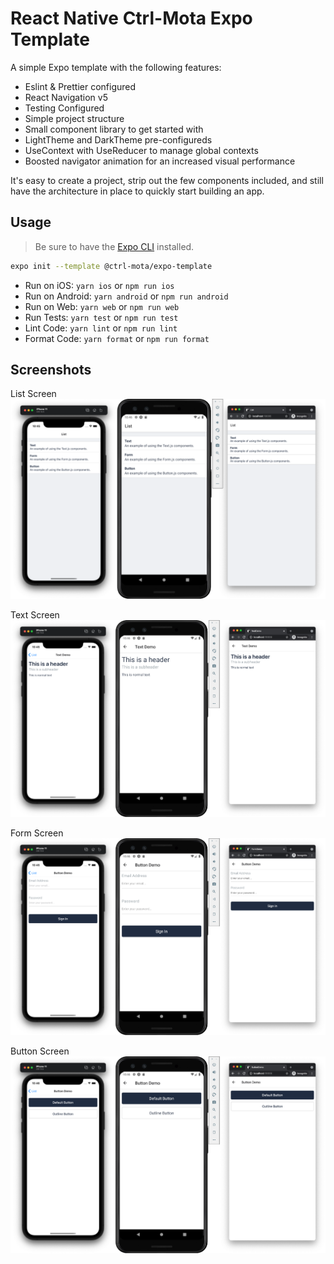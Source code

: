 # React Native Ctrl-Mota Expo Template

A simple Expo template with the following features:

- Eslint & Prettier configured
- React Navigation v5
- Testing Configured
- Simple project structure
- Small component library to get started with
- LightTheme and DarkTheme pre-configureds
- UseContext with UseReducer to manage global contexts
- Boosted navigator animation for an increased visual performance


It's easy to create a project, strip out the few components included, and still have the architecture in place to quickly start building an app.

## Usage

> Be sure to have the [Expo CLI](https://docs.expo.io/workflow/expo-cli/) installed.

```bash
expo init --template @ctrl-mota/expo-template
```

- Run on iOS: `yarn ios` or `npm run ios`
- Run on Android: `yarn android` or `npm run android`
- Run on Web: `yarn web` or `npm run web`
- Run Tests: `yarn test` or `npm run test`
- Lint Code: `yarn lint` or `npm run lint`
- Format Code: `yarn format` or `npm run format`

## Screenshots

List Screen
![List Screen](./assets/screenshots/list.png)

Text Screen
![Text Screen](./assets/screenshots/text.png)

Form Screen
![Form Screen](./assets/screenshots/form.png)

Button Screen
![Button Screen](./assets/screenshots/button.png)

